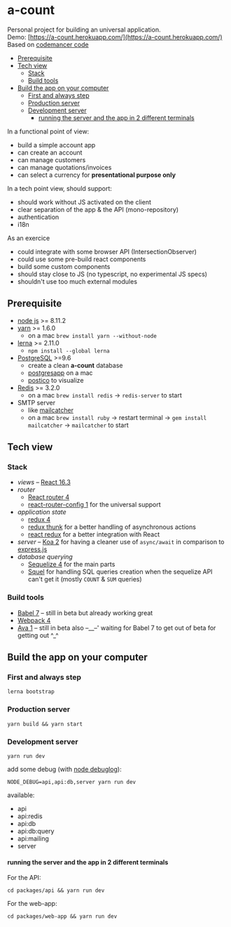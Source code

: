 # a-count

Personal project for building an universal application.  
Demo: [https://a-count.herokuapp.com/](https://a-count.herokuapp.com/)  
Based on [codemancer code](https://crypt.codemancers.com/posts/2017-06-03-reactjs-server-side-rendering-with-router-v4-and-redux/)

<!-- START doctoc generated TOC please keep comment here to allow auto update -->
<!-- DON'T EDIT THIS SECTION, INSTEAD RE-RUN doctoc TO UPDATE -->


- [Prerequisite](#prerequisite)
- [Tech view](#tech-view)
  - [Stack](#stack)
  - [Build tools](#build-tools)
- [Build the app on your computer](#build-the-app-on-your-computer)
  - [First and always step](#first-and-always-step)
  - [Production server](#production-server)
  - [Development server](#development-server)
    - [running the server and the app in 2 different terminals](#running-the-server-and-the-app-in-2-different-terminals)

<!-- END doctoc generated TOC please keep comment here to allow auto update -->

In a functional point of view:

- build a simple account app
- can create an account
- can manage customers
- can manage quotations/invoices
- can select a currency for **presentational purpose only**

In a tech point view, should support:

- should work without JS activated on the client
- clear separation of the app & the API (mono-repository)
- authentication
- i18n

As an exercice

- could integrate with some browser API (IntersectionObserver)
- could use some pre-build react components
- build some custom components
- should stay close to JS (no typescript, no experimental JS specs)
- shouldn't use too much external modules

## Prerequisite

- [node js](https://nodejs.org/en/) >= 8.11.2
- [yarn](https://yarnpkg.com/en/docs/install) >= 1.6.0
  - on a mac `brew install yarn --without-node`
- [lerna](https://lernajs.io/#getting-started) >= 2.11.0
  - `npm install --global lerna`
- [PostgreSQL](https://www.postgresql.org/) >=9.6 
  - create a clean __a-count__ database
  - [postgresapp](http://postgresapp.com/) on a mac
  - [postico](https://eggerapps.at/postico/) to visualize
- [Redis](https://redis.io/) >= 3.2.0
  - on a mac `brew install redis` → `redis-server` to start
- SMTP server
  - like [mailcatcher](https://mailcatcher.me/)
  - on a mac `brew install ruby` → restart terminal → `gem install mailcatcher` → `mailcatcher` to start

## Tech view

### Stack

- *views* – [React 16.3](https://reactjs.org/)
- *router* 
  - [React router 4](https://reacttraining.com/react-router/) 
  - [react-router-config 1](https://www.npmjs.com/package/react-router-config) for the universal support
- *application state* 
  - [redux 4](https://redux.js.org/)
  - [redux thunk](https://www.npmjs.com/package/redux-thunk) for a better handling of asynchronous actions
  - [react redux](https://github.com/reactjs/react-redux) for a better integration with React
- *server* – [Koa 2](http://koajs.com/) for having a cleaner use of `async/await` in comparison to [express.js](https://expressjs.com/)
- *database querying* 
  - [Sequelize 4](http://docs.sequelizejs.com/) for the main parts
  - [Squel](https://hiddentao.com/squel/) for handling SQL queries creation when the sequelize API can't get it (mostly `COUNT` & `SUM`  queries)

### Build tools

- [Babel 7](http://babeljs.io/) – still in beta but already working great
- [Webpack 4](https://webpack.js.org/) 
- [Ava 1](https://github.com/avajs/ava) – still in beta also –__–' waiting for Babel 7 to get out of beta for getting out ^_^

## Build the app on your computer

### First and always step 

```
lerna bootstrap
```

### Production server

```
yarn build && yarn start
```

### Development server

```
yarn run dev
```

add some debug (with [node debuglog](https://nodejs.org/dist/latest-v8.x/docs/api/util.html#util_util_debuglog_section)): 

```
NODE_DEBUG=api,api:db,server yarn run dev
```

available:

- api
- api:redis
- api:db
- api:db:query
- api:mailing
- server

#### running the server and the app in 2 different terminals

For the API:

```
cd packages/api && yarn run dev
```

For the web-app:

```
cd packages/web-app && yarn run dev
```
